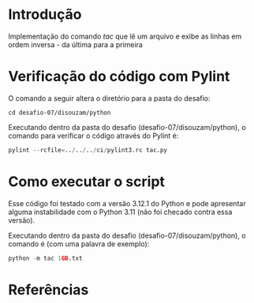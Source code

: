 # Introdução

Implementação do comando _tac_ que lê um arquivo e exibe as linhas em ordem inversa - da última para a primeira


# Verificação do código com Pylint

O comando a seguir altera o diretório para a pasta do desafio:

```shell
cd desafio-07/disouzam/python
```

Executando dentro da pasta do desafio (desafio-07/disouzam/python), o comando para verificar o código através do Pylint é:

```python
pylint --rcfile=../../../ci/pylint3.rc tac.py
```

# Como executar o script

Esse código foi testado com a versão 3.12.1 do Python e pode apresentar alguma instabilidade com o Python 3.11 (não foi checado contra essa versão).

Executando dentro da pasta do desafio (desafio-07/disouzam/python), o comando é (com uma palavra de exemplo):

```python
python -m tac 1GB.txt
```

# Referências